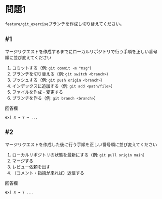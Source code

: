 # 問題1

`feature/git_exercise`ブランチを作成し切り替えてください。

## #1

マージリクエストを作成するまでにローカルリポジトリで行う手順を正しい番号順に並び変えてください

1. コミットする（例: `git commit -m "msg"`）
2. ブランチを切り替える（例: `git switch <branch>`）
3. プッシュする（例: `git push origin <branch>`）
4. インデックスに追加する（例: `git add <path/file>`）
5. ファイルを作成・変更する
6. ブランチを作る（例: `git branch <branch>`）

回答欄
```text
ex) X → Y → ...
```


## #2

マージリクエストを作成した後に行う手順を正しい番号順に並び変えてください

1. ローカルリポジトリの状態を最新にする（例: `git pull origin main`）
2. マージする
3. レビュー依頼を出す
4. （コメント・指摘が来れば）返信する

回答欄
```text
ex) X → Y ...
```